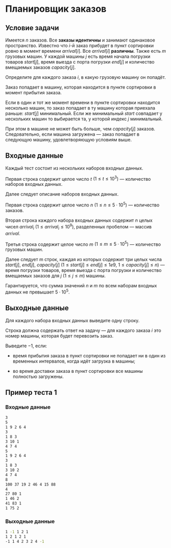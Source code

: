 # Планировщик заказов

## Условие задачи

Имеется $n$ заказов. Все $\textbf{заказы идентичны}$ и занимают одинаковое пространство. Известно что $i$-й заказ прибудет в пункт сортировки ровно в момент времени $arrival[i]$. Все $arrival[i]$ $\textbf{различны}.$ Также есть $m$ грузовых машин. У каждой машины $j$ есть время начала погрузки товаров $start[j]$, время выезда с порта погрузки $end[j]$ и количество вмещаемых заказов $capacity[j].$

Определите для каждого заказа $i$, в какую грузовую машину он попадёт.

Заказ попадает в машину, которая находится в пункте сортировки в момент прибытия заказа.

Если в один и тот же момент времени в пункте сортировки находится несколько машин, то заказ попадает в ту машину которая приехала раньше: $start[j]$ минимальный. Если же минимальный $start$ совпадает у нескольких машин то выбирается та, у которой индекс $j$ минимальный.

При этом в машине не может быть больше, чем $capacity[j]$ заказов. Следовательно, если машина загружена — заказ попадает в следующую машину, удовлетворяющую условиям выше.

## Входные данные

Каждый тест состоит из нескольких наборов входных данных.

Первая строка содержит целое число $t$ $(1 \le t \le 10^3)$ — количество наборов входных данных.

Далее следует описание наборов входных данных.

Первая строка содержит целое число $n$ $(1 \le n \le 5\cdot 10^5)$ — количество заказов.

Вторая строка каждого набора входных данных содержит $n$ целых чисел $arrival_i$ $(1 \le arrival_i \le 10^9)$, разделенных пробелом — массив $arrival$.

Третья строка содержит целое число $m$ $(1 \le m \le 5\cdot 10^5)$ — количество грузовых машин.

Далее следует m строк, каждая из которых содержит три целых числа $start[j]$, $end[j]$, $capacity[j]$ $(1 \le start[j] \le end[j] \le 1e9$, $1 \le capacity[j] \le n)$ — время погрузки товаров, время выезда с порта погрузки и количество вмещаемых заказов для $j$ $(1 \le j \le m)$ машины.

Гарантируется, что сумма значений $n$ и $m$ по всем наборам входных данных не превышает $5\cdot 10^5$.

## Выходные данные

Для каждого набора входных данных выведите одну строку.

Строка должна содержать ответ на задачу — для каждого заказа $i$ это номер машины, которая будет перевозить заказ.

Выведите $-1$, если:

- время прибытия заказа в пункт сортировки не попадает ни в один из временных интервалов, когда идёт загрузка в машины;

- во время доставки заказа в пункт сортировки все машины полностью загружены.

## Пример теста 1

### Входные данные

```bash
3
5
1 9 2 6 4
3
1 8 3
3 10 1
4 7 4
5
1 9 2 6 4
3
1 8 3
3 10 2
4 7 4
8
100 37 19 2 46 4 15 88
4
27 80 1
1 46 2
41 83 1
1 75 2

```

### Выходные данные

```bash
1 -1 1 2 1 
1 2 1 2 1 
-1 1 4 2 3 2 4 -1 

```
